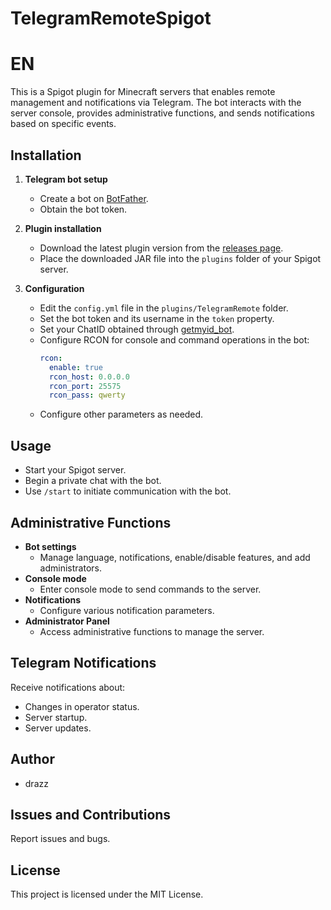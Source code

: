 # TelegramRemoteSpigot
# EN
This is a Spigot plugin for Minecraft servers that enables remote management and notifications via Telegram. The bot interacts with the server console, provides administrative functions, and sends notifications based on specific events.

## Installation
1. **Telegram bot setup**
   - Create a bot on [BotFather](https://t.me/BotFather).
   - Obtain the bot token.

2. **Plugin installation**
   - Download the latest plugin version from the [releases page](https://github.com/drazz0m/TelegramRemote/releases).
   - Place the downloaded JAR file into the `plugins` folder of your Spigot server.

3. **Configuration**
   - Edit the `config.yml` file in the `plugins/TelegramRemote` folder.
   - Set the bot token and its username in the `token` property.
   - Set your ChatID obtained through [getmyid_bot](https://t.me/getmyid_bot).
   - Configure RCON for console and command operations in the bot:
      ```yaml
      rcon:
        enable: true
        rcon_host: 0.0.0.0
        rcon_port: 25575
        rcon_pass: qwerty
      ```
   - Configure other parameters as needed.

## Usage
- Start your Spigot server.
- Begin a private chat with the bot.
- Use `/start` to initiate communication with the bot.

## Administrative Functions
- **Bot settings**
  - Manage language, notifications, enable/disable features, and add administrators.
- **Console mode**
  - Enter console mode to send commands to the server.
- **Notifications**
  - Configure various notification parameters.
- **Administrator Panel**
  - Access administrative functions to manage the server.

## Telegram Notifications
Receive notifications about:
- Changes in operator status.
- Server startup.
- Server updates.

## Author
- drazz

## Issues and Contributions
Report issues and bugs.

## License
This project is licensed under the MIT License.

